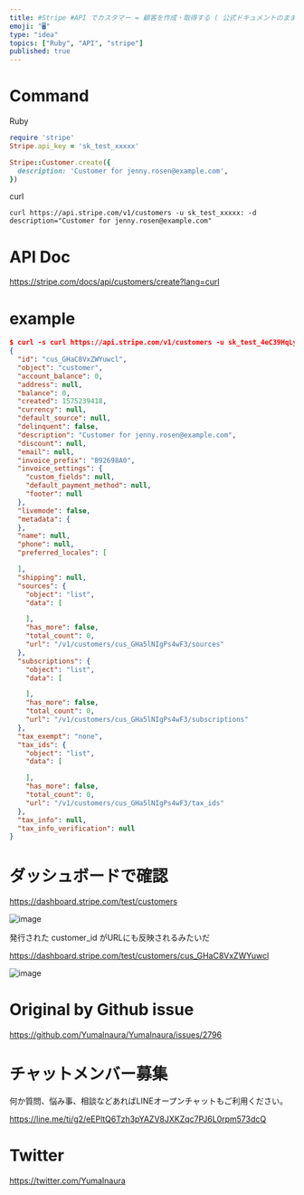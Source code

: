 ```yaml
---
title: #Stripe #API でカスタマー = 顧客を作成・取得する ( 公式ドキュメントのまま ) ( #Ruby )
emoji: "🖥"
type: "idea"
topics: ["Ruby", "API", "stripe"]
published: true
---
```


# Command

Ruby

```rb
require 'stripe'
Stripe.api_key = 'sk_test_xxxxx'

Stripe::Customer.create({
  description: 'Customer for jenny.rosen@example.com',
})
```

curl

```
curl https://api.stripe.com/v1/customers -u sk_test_xxxxx: -d description="Customer for jenny.rosen@example.com"
```

# API Doc

https://stripe.com/docs/api/customers/create?lang=curl

# example

```json
$ curl -s curl https://api.stripe.com/v1/customers -u sk_test_4eC39HqLyjWDarjtT1zdp7dc: -d description="Customer for jenny.rosen@example.com"
{
  "id": "cus_GHaC8VxZWYuwcl",
  "object": "customer",
  "account_balance": 0,
  "address": null,
  "balance": 0,
  "created": 1575239418,
  "currency": null,
  "default_source": null,
  "delinquent": false,
  "description": "Customer for jenny.rosen@example.com",
  "discount": null,
  "email": null,
  "invoice_prefix": "B92698A0",
  "invoice_settings": {
    "custom_fields": null,
    "default_payment_method": null,
    "footer": null
  },
  "livemode": false,
  "metadata": {
  },
  "name": null,
  "phone": null,
  "preferred_locales": [

  ],
  "shipping": null,
  "sources": {
    "object": "list",
    "data": [

    ],
    "has_more": false,
    "total_count": 0,
    "url": "/v1/customers/cus_GHa5lNIgPs4wF3/sources"
  },
  "subscriptions": {
    "object": "list",
    "data": [

    ],
    "has_more": false,
    "total_count": 0,
    "url": "/v1/customers/cus_GHa5lNIgPs4wF3/subscriptions"
  },
  "tax_exempt": "none",
  "tax_ids": {
    "object": "list",
    "data": [

    ],
    "has_more": false,
    "total_count": 0,
    "url": "/v1/customers/cus_GHa5lNIgPs4wF3/tax_ids"
  },
  "tax_info": null,
  "tax_info_verification": null
}
```

# ダッシュボードで確認

https://dashboard.stripe.com/test/customers

![image](https://user-images.githubusercontent.com/13635059/69921450-102a0400-14d5-11ea-8b1a-a93cdfea357f.png)

発行された customer_id がURLにも反映されるみたいだ

https://dashboard.stripe.com/test/customers/cus_GHaC8VxZWYuwcl

![image](https://user-images.githubusercontent.com/13635059/69921526-e4f3e480-14d5-11ea-940a-b3f8cba63050.png)


# Original by Github issue

https://github.com/YumaInaura/YumaInaura/issues/2796








<!-- Update From Qiita API -->

# チャットメンバー募集


何か質問、悩み事、相談などあればLINEオープンチャットもご利用ください。

https://line.me/ti/g2/eEPltQ6Tzh3pYAZV8JXKZqc7PJ6L0rpm573dcQ





# Twitter


https://twitter.com/YumaInaura


<!-- Update From Qiita API -->


